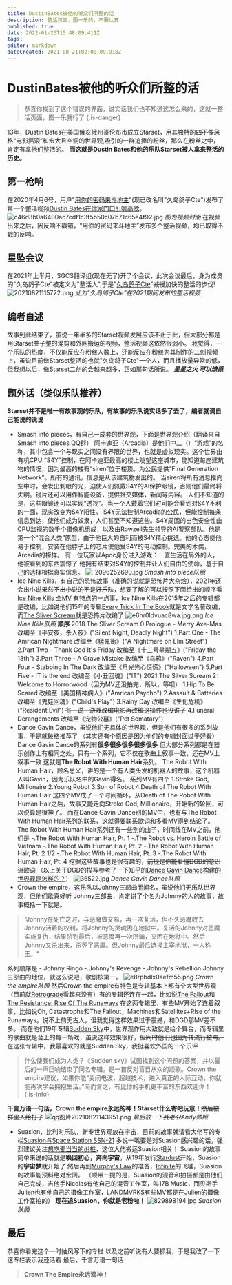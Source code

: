 ```yaml
---
title: DustinBates被他的听众们所整的活
description: 整活页面，图一乐的，不要认真
published: true
date: 2022-01-23T15:48:09.411Z
tags: 
editor: markdown
dateCreated: 2021-08-21T02:08:09.918Z
---
```


# DustinBates被他的听众们所整的活
> 恭喜你找到了这个错误的界面，说实话我们也不知道这怎么来的，这就一整活页面，图一乐就行了
{.is-danger}

13年，Dustin Bates在美国俄亥俄州哥伦布市成立Starset，用其独特的~~四不像风格~~“电影摇滚”和宏大~~且空洞~~的世界观,吸引的一群追捧的粉丝，那么在粉丝之中，肯定有拿他们整活的。
**而这就是Dustin Bates和他的乐队Starset被人拿来整活的历史。**

## 第一枪响
在2020年4月6号，用户"[用你的密码来斗地主](https://space.bilibili.com/271885937/video?tid=0&page=9&keyword=&order=pubdate)”(现已改名叫"久岛鸽子Cte")发布了第一个整活视频[Dustin Bates在你家门口引吭高歌](https://www.bilibili.com/video/BV1c5411t7iJ)。
![c46d3b0a6400ac7cdf1c3f5b50c07b71c65e4f92.jpg](/c46d3b0a6400ac7cdf1c3f5b50c07b71c65e4f92.jpg)
*图为视频封面*
在视频出来之后，因反响不~~戳~~错，“用你的密码来斗地主”发布多个整活视频，均已取得不戳的反响。
## 星坠会议
在2021年上半月，SGCS翻译组(现在无了)开了个会议，此次会议最后，身为成员的"久岛鸽子Cte"被定义为"整活人",于是"[久岛鸽子Cte](https://space.bilibili.com/271885937/video?tid=0&page=9&keyword=&order=pubdate)"~~减慢~~加快的整活的步伐!
![20210821115722.png](/20210821115722.png)
*此为"久岛鸽子Cte"在2021期间发布的整活视频*
## 编者自述
故事到此结束了，虽说一年半多的Starset视频发展应该不止于此，但大部分都是用Starset曲子整的混剪和外网搬运的视频，整活视频这依然很弱小。
我觉得，一个乐队的热度，不仅能反应在粉丝人数上，还能反应在粉丝为其制作的二创视频上，虽说目前做Starset整活的也就"久岛鸽子Cte"一个人，而且播放量异常的低，但我想以后，做Starset二创的会越来越多，正如那句话所说。
***星星之火 可以燎原***
## 题外话（类似乐队推荐）
**Starset并不是唯一有故事观的乐队，有故事的乐队说实话多了去了，编者就调自己能说的说说**
- Smash into pieces，有自己一成套的世界观，下面是世界观介绍（翻译来自Smash into pieces QQ群）
阿卡迪亚（Arcadia）是他们中二（）“游戏”的名称，其中包含一个与现实之间没有界限的世界，也就是虚拟现实。这个世界由有机CPU “S4Y”控制，在阿卡迪亚最高的楼上眺望这座城市，能知道每座建筑物的情况，因为最高的楼有“siren”位于楼顶。为公民提供“Final Generation Network”。所有的通讯，信息是从该建筑物发出的。 当siren将所有消息推向空中时，会发出刺眼的光，迫使人们佩戴S4Y的AI保护眼镜，否则他们最终将失明。镜片还可以用作智能设备，提供社交媒体，新闻等内容。 人们不知道的是，这些眼镜还可以实现“透视”。当一个人戴着它们时可能会看到对S4Y不利的一面，现实改变为S4Y阳性。 S4Y无法控制Arcadia的公民，但能控制每条信息到达，使他们成为奴隶，人们甚至不知道这些。S4Y周围的出色安全性由CPU监视的数千个摄像机组成，以及由Rowzell先生领导的AI警察部队。他是第一个“混合人类”原型，由于他巨大的自利而被S4Y精心挑选。他的心态使他易于控制，安装在他脖子上的芯片使他受S4Y的电动控制。完美的木偶，Arcadia的榜样。 有一位玩家以Apoc身份进入游戏：一直生活在局外的人，他被看到的东西震惊了
他拥有结束对S4Y的控制并让人们自由的使命，基于自己的选择根据真实信息。
![-2096252690.jpg](/-2096252690.jpg)
*Smash into piece队照*
- Ice Nine Kills，有自己的恐怖故事（准确的说就是恐怖片大杂烩），2021年还会出小说~~果然不出小说的不是好乐队~~，想要了解的可以按照下面给出的顺序看[Ice Nine Kills 全MV](https://www.bilibili.com/video/BV1x64y1z7Hh)
 有特点的一点事，Ice Nine Kills在2015年之后的专辑都是改编，比如说他们15年的专辑[Every Trick In The Book](https://music.163.com/#/album?id=35238403)就是文学名著改编，而[The Sliver Scream](https://music.163.com/#/album?id=73782347)就是恐怖片改编了
 ![e6hr0ldvuac8wa.jpg.png](/e6hr0ldvuac8wa.jpg.png)
*Ice Nine Kills队照*
  **顺序**
  2018.The Sliver Scream
  0.Prologue - Merry Axe-Mas 改编至《平安夜，杀人夜》("Silent Night, Deadly Night")
  1.Part One - The Amrican Nightmare 改编至《猛鬼街》("A Nightmare on Elm Street")
  2.Part Two - Thank God It's Friday 改编至《十三号星期五》("Friday the 13th")
  3.Part Three - A Grave Mistake 改编至《乌鸦》("Raven")
  4.Part Four - Stabbing In The Dark 改编至《月光光心慌慌》("Halloween")
  5.Part Five - IT is the end 改编至《小丑回魂》("IT")
  2021.The Silver Scream 2: Welcome to Horrorwood（因为MV还没拍完，所以，等呗）
  1.Hip To Be Scared 改编至《美国精神病人》("Amrican Psycho")
  2.Assault & Batteries 改编至《鬼娃回魂》("Child's Play")
  3.Rainy Day 改编至《生化危机》("Resident Evil") ~~有一说一游戏改编电影再改编这操作也没谁了~~
  4.Funeral Derangements 改编至《宠物公墓》("Pet Sematary")
- Dance Gavin Dance，虽说他们无具体的世界观，但是他们有很多的系列故事，于是就破格推荐了
 （其实还有个原因是因为他们的专辑封面过于好看）
 Dance Gavin Dance的系列有**很多很多很多很多很多**
 但大部分系列都是在器乐创作上有相同之处，只有一个系列，它不仅在歌曲上叙事一致，还在MV上叙事一致
 这就是**The Robot With Human Hair**系列。
 The Robot With Human Hair，顾名思义，讲的是一个有人类头发的机器人的故事，这个机器人叫Gavin，因为乐队名中的Gavin得名。
 系列MV有四个
 1.Stroke God, Millionaire
 2.Young Robot
 3.Son of Robot
 4.Death of The Robot With Human Hair
 这四个MV成了一个时间循环，从Death of The Robot With Human Hair之后，故事又能走向Stroke God, Millionaire，开始新的轮回，可以说算是很神了。
 而在Dance Gavin Dance别的MV中，也有与The Robot With Human Hair系列的联系，这就得要联系歌词和多看MV得到结论了。
 The Robot With Human Hair系列还有一些别的曲子，时间线在MV之前，他们是
 -.The Robot With Human Hair, Pt. 1
 -.The Robot vs. Heroin Battle of Vietnam
 -.The Robot With Human Hair, Pt. 2
 -.The Robot With Human Hair, Pt. 2 1/2
 -.The Robot With Human Hair, Pt. 3
 -.The Robot With Human Hair, Pt. 4
 挖掘这些故事也是很有趣的，~~前提是你能看懂DGD的意识流歌词~~
 （以上关于DGD的描写参考了一下知乎的[Dance Gavin Dance构建的世界观是怎样的？](https://www.zhihu.com/question/67697250)）
 ![36522.jpg](/36522.jpg)
*Dance Gavin Dance队照*
-  Crown the empire，这乐队以Johnny三部曲而闻名，虽说他们无乐队世界观，但他们歌真好听
 Johnny三部曲，肯定讲了个名为Johnny的人的故事，故事概括一下就是。
> "Johnny在死亡之时，与恶魔做交易，再一次复活，但不久恶魔收去Johnny活着的权利，将Johnny的灵魂困在地狱中。复活的Johnny对恶魔实施复仇，结果杀到最后，被恶魔再一次所骗，又困在地狱中。然后Johnny又杀出来，杀死了恶魔。但Johnny最后选择主宰地狱，一人称王。"

 系列顺序是
 -.Johnny Ringo
 -.Johnny's Revenge
 -.Johnny's Rebellion
 Johnny三部曲的地位，就这么说吧，歌剧核第一。
 ![e8rpbdlx0aefm55.png](/e8rpbdlx0aefm55.png)
 *Crown the empire队照*
 然后Crown the empire有特色是专辑基本上都有个大型世界观（目前就[Retrograde](https://music.163.com/#/album?id=34751923)看起来没有）有的专辑还连在一起，比如说[The Fallout](https://music.163.com/?from=infinity#/album?id=2725045)和[The Resistance: Rise Of The Runaways](https://music.163.com/?from=infinity#/album?id=2903232)
 在这两专辑里，有些MV开始了连着叙事，比如说Oh, Catastrophe和The Fallout，Machines和Satellites+Rise of the Runaways。说不上前无古人，但我觉得这样效果过于震撼，和DGD那MV差不多。
 而在他们19年专辑[Sudden Sky](https://music.163.com/#/album?id=80522591)中，世界观作用大致就是给个舞台，而专辑里的歌曲就是台上的每一场戏，虽说这样效果很好，~~但同时他们也因为转流行被骂。~~
 在这张专辑中，我最喜欢的就是Sudden Sky，我挺喜欢外国的一个乐评
>  什么使我们成为人类？《Sudden sky》试图找到这个问题的答案，并以最后的一声巨响结束了同名专辑。是一首反对盲目从众的颂歌。Crown the empire建议，如果你能“关闭电波，超越技术，进入真正的人际互动，你就能再次学会拥抱生活。”简而言之，有比你的手机更丰富的东西欢迎你！
{.is-info}

**千言万语一句话，Crown the empire永远的神！Starset什么寄吧玩意！**~~然后被群里人给打了~~
![qq图片20210821143951.png](/qq图片20210821143951.png)
*最后放一下~~我老公~~Andy帅照*
- Suasion，比利时乐队，新专世界观放在宇宙，目前的故事就请看大佬写的专栏[Suasion与Space Station SSN-21](https://www.bilibili.com/read/cv12634092)
多说一嘴要是对Suasion感兴趣的话，强烈建议关注[想吃麦当当的树桩](https://space.bilibili.com/21651053/article)，这位大佬搬运Suasion相关！
Suasion的故事简单来说的话就是**唤回初心，奔向宇宙**，从19年发行[Stardust](https://music.163.com/?from=infinity#/album?id=121897232)开始，Suasion的**宇宙梦**就开始了
然后再到[Murphy's Law](https://music.163.com/#/album?id=125419926)的准备，[Infinite](https://music.163.com/#/album?id=128647364)的飞越，Suasion的故事能预料绝对宏阔。
（顺带一提的是，Suasion的混音和拍摄都是由他们自己完成，吉他手Nicolas有他自己的混音工作室，叫17B Music，而贝斯手Julien也有他自己的摄像工作室，LANDMVRKS有些MV都是在Julien的摄像工作室拍的）
**现在追Suasion，你就是老粉啦！**
![829898194.jpg](/829898194.jpg)
*Suasion队照*

## 最后
恭喜你看完这个一时抽风写下的专栏
以及之前听说有人要抓我，于是我改了一下这专栏表示我还活着
最后，千言万语一句话
> **Crown The Empire永远滴神！**

<!--*雷顿：文鸟已被肃反委员会逮捕，理由是背叛组织，企图利用组内网站进行渗透-->
<!--我永远喜欢飞鸟凑！-->
<!--大家都明白，文鸟的真正目的不是介绍他的整活视频，而是介绍他喜欢的乐队，文鸟开心就好-->
